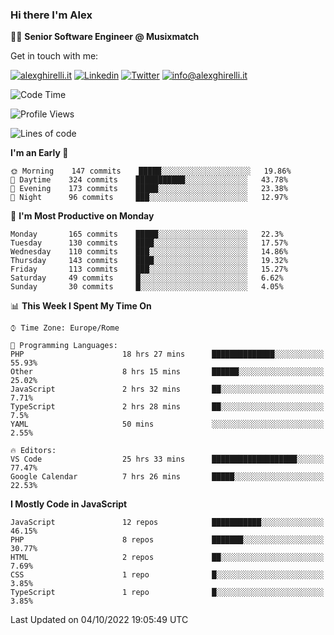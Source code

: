 ### Hi there I'm Alex

👨‍💻 __Senior Software Engineer @ Musixmatch__

Get in touch with me:

[![alexghirelli.it](https://img.shields.io/static/v1?label=alexghirelli.it&message=%20&color=red&logo=&style=flat-square&logoColor=white)](https://www.alexghirelli.it/)
[![Linkedin](https://img.shields.io/static/v1?label=Linkedin&message=%20&color=blue&logo=Linkedin&style=flat-square&logoColor=white)](https://linkedin.com/in/alexghirelli)
[![Twitter](https://img.shields.io/static/v1?label=Twitter&message=%20&color=blue&logo=Twitter&style=flat-square&logoColor=white)](https://twitter.com/alexGhirelli)
[![info@alexghirelli.it](https://img.shields.io/static/v1?label=info@alexghirelli.it&message=%20&color=red&logo=gmail&style=flat-square&logoColor=white)](mailto:info@alexghirelli.it)

<!--START_SECTION:waka-->
![Code Time](http://img.shields.io/badge/Code%20Time-7%2C017%20hrs%2011%20mins-blue)

![Profile Views](http://img.shields.io/badge/Profile%20Views-102-blue)

![Lines of code](https://img.shields.io/badge/From%20Hello%20World%20I%27ve%20Written-789%20Thousand%20lines%20of%20code-blue)

**I'm an Early 🐤** 

```text
🌞 Morning    147 commits    █████░░░░░░░░░░░░░░░░░░░░   19.86% 
🌆 Daytime    324 commits    ███████████░░░░░░░░░░░░░░   43.78% 
🌃 Evening    173 commits    █████░░░░░░░░░░░░░░░░░░░░   23.38% 
🌙 Night      96 commits     ███░░░░░░░░░░░░░░░░░░░░░░   12.97%

```
📅 **I'm Most Productive on Monday** 

```text
Monday       165 commits    █████░░░░░░░░░░░░░░░░░░░░   22.3% 
Tuesday      130 commits    ████░░░░░░░░░░░░░░░░░░░░░   17.57% 
Wednesday    110 commits    ███░░░░░░░░░░░░░░░░░░░░░░   14.86% 
Thursday     143 commits    ████░░░░░░░░░░░░░░░░░░░░░   19.32% 
Friday       113 commits    ███░░░░░░░░░░░░░░░░░░░░░░   15.27% 
Saturday     49 commits     █░░░░░░░░░░░░░░░░░░░░░░░░   6.62% 
Sunday       30 commits     █░░░░░░░░░░░░░░░░░░░░░░░░   4.05%

```


📊 **This Week I Spent My Time On** 

```text
⌚︎ Time Zone: Europe/Rome

💬 Programming Languages: 
PHP                      18 hrs 27 mins      ██████████████░░░░░░░░░░░   55.93% 
Other                    8 hrs 15 mins       ██████░░░░░░░░░░░░░░░░░░░   25.02% 
JavaScript               2 hrs 32 mins       ██░░░░░░░░░░░░░░░░░░░░░░░   7.71% 
TypeScript               2 hrs 28 mins       ██░░░░░░░░░░░░░░░░░░░░░░░   7.5% 
YAML                     50 mins             ░░░░░░░░░░░░░░░░░░░░░░░░░   2.55%

🔥 Editors: 
VS Code                  25 hrs 33 mins      ███████████████████░░░░░░   77.47% 
Google Calendar          7 hrs 26 mins       █████░░░░░░░░░░░░░░░░░░░░   22.53%

```

**I Mostly Code in JavaScript** 

```text
JavaScript               12 repos            ███████████░░░░░░░░░░░░░░   46.15% 
PHP                      8 repos             ███████░░░░░░░░░░░░░░░░░░   30.77% 
HTML                     2 repos             ██░░░░░░░░░░░░░░░░░░░░░░░   7.69% 
CSS                      1 repo              █░░░░░░░░░░░░░░░░░░░░░░░░   3.85% 
TypeScript               1 repo              █░░░░░░░░░░░░░░░░░░░░░░░░   3.85%

```



 Last Updated on 04/10/2022 19:05:49 UTC
<!--END_SECTION:waka-->
